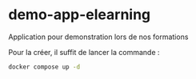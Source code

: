# demo-app-elearning

Application pour demonstration lors de nos formations

Pour la créer, il suffit de lancer la commande :

```bash
docker compose up -d 
```
